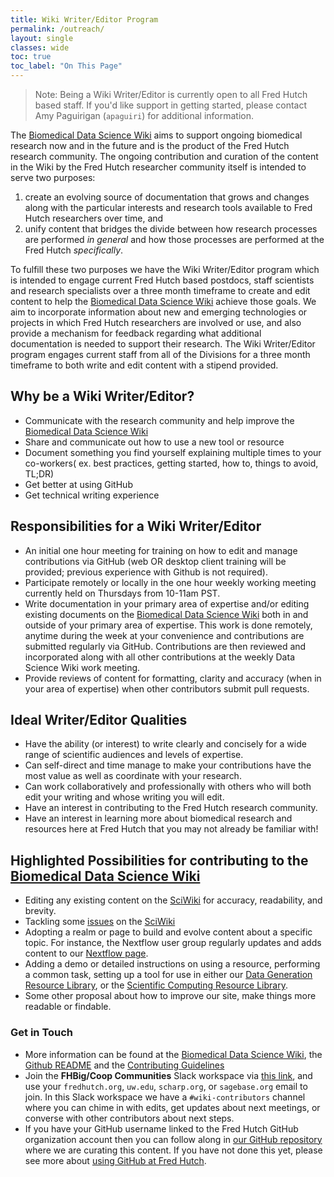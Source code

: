 ```yaml
---
title: Wiki Writer/Editor Program
permalink: /outreach/
layout: single
classes: wide
toc: true
toc_label: "On This Page"
---
```


>Note:  Being a Wiki Writer/Editor is currently open to all Fred Hutch based staff.  If you'd like support in getting started, please contact Amy Paguirigan (`apaguiri`) for additional information.

The [Biomedical Data Science Wiki](https://sciwiki.fredhutch.org/) aims to support ongoing biomedical research now and in the future and is the product of the Fred Hutch research community. The ongoing contribution and curation of the content in the Wiki by the Fred Hutch researcher community itself is intended to serve two purposes:

1. create an evolving source of documentation that grows and changes along with the particular interests and research tools available to Fred Hutch researchers over time, and
2. unify content that bridges the divide between how research processes are performed *in general* and how those processes are performed at the Fred Hutch *specifically*.

To fulfill these two purposes we have the Wiki Writer/Editor program which is intended to engage current Fred Hutch based postdocs, staff scientists and research specialists over a three month timeframe to create and edit content to help the [Biomedical Data Science Wiki](https://sciwiki.fredhutch.org/) achieve those goals. We aim to incorporate information about new and emerging technologies or projects in which Fred Hutch researchers are involved or use, and also provide a mechanism for feedback regarding what additional documentation is needed to support their research. The Wiki Writer/Editor program engages current staff from all of the Divisions for a three month timeframe to both write and edit content with a stipend provided.

## Why be a Wiki Writer/Editor?

- Communicate with the research community and help improve the [Biomedical Data Science Wiki](https://sciwiki.fredhutch.org/) 
- Share and communicate out how to use a new tool or resource
- Document something you find yourself explaining multiple times to your co-workers( ex. best practices, getting started, how to, things to avoid, TL;DR)
- Get better at using GitHub
- Get technical writing experience

## Responsibilities for a Wiki Writer/Editor

- An initial one hour meeting for training on how to edit and manage contributions via GitHub (web OR desktop client training will be provided; previous experience with Github is not required).
- Participate remotely or locally in the one hour weekly working meeting currently held on Thursdays from 10-11am PST.
- Write documentation in your primary area of expertise and/or editing existing documents on the [Biomedical Data Science Wiki](https://sciwiki.fredhutch.org/) both in and outside of your primary area of expertise. This work is done remotely, anytime during the week at your convenience and contributions are submitted regularly via GitHub. Contributions are then reviewed and incorporated along with all other contributions at the weekly Data Science Wiki work meeting.
- Provide reviews of content for formatting, clarity and accuracy (when in your area of expertise) when other contributors submit pull requests.

## Ideal Writer/Editor Qualities

- Have the ability (or interest) to write clearly and concisely for a wide range of scientific audiences and levels of expertise.  
- Can self-direct and time manage to make your contributions have the most value as well as coordinate with your research.  
- Can work collaboratively and professionally with others who will both edit your writing and whose writing you will edit.  
- Have an interest in contributing to the Fred Hutch research community.
- Have an interest in learning more about biomedical research and resources here at Fred Hutch that you may not already be familiar with!

## Highlighted Possibilities for contributing to the [Biomedical Data Science Wiki](https://sciwiki.fredhutch.org/)

- Editing any existing content on the [SciWiki](https://sciwiki.fredhutch.org/) for accuracy, readability, and brevity.
- Tackling some [issues](https://github.com/FredHutch/wiki/issues) on the [SciWiki](https://sciwiki.fredhutch.org/)
- Adopting a realm or page to build and evolve content about a specific topic.  For instance, the Nextflow user group regularly updates and adds content to our [Nextflow page](/compdemos/nextflow/).
- Adding a demo or detailed instructions on using a resource, performing a common task, setting up a tool for use in either our [Data Generation Resource Library](/generationdemos/), or the [Scientific Computing Resource Library](/compdemos/).  
- Some other proposal about how to improve our site, make things more readable or findable.

### Get in Touch

- More information can be found at the [Biomedical Data Science Wiki](/outreach/), the [Github README](https://github.com/FredHutch/wiki/blob/main/README.md) and the [Contributing Guidelines](https://github.com/FredHutch/wiki/blob/main/CONTRIBUTING.md)
- Join the **FHBig/Coop Communities** Slack workspace via [this link](https://join.slack.com/t/fhbig/shared_invite/enQtMzUyMDIxNzk3MDU3LWNjMDg3ZDVhNGZiNTBlODRmNWM5ZjczMzI1MGNmZTg4NGQ5ODgzMGNmMjcyNzMxMDc0YWFlN2VkNjI4NGZjNjg), and use your `fredhutch.org`, `uw.edu`, `scharp.org`, or `sagebase.org` email to join.  In this Slack workspace we have a `#wiki-contributors` channel where you can chime in with edits, get updates about next meetings, or converse with other contributors about next steps. 
- If you have your GitHub username linked to the Fred Hutch GitHub organization account then you can follow along in [our GitHub repository](https://github.com/FredHutch/wiki) where we are curating this content. If you have not done this yet, please see more about [using GitHub at Fred Hutch](/scicomputing/software_managecode/).
